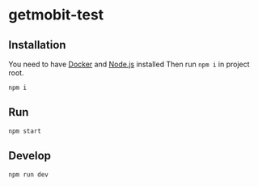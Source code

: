 # getmobit-test

## Installation

You need to have [Docker](https://www.docker.com/) and [Node.js](https://nodejs.org/en/) installed 
Then run `npm i` in project root.
```
npm i
```

## Run

```
npm start
```

## Develop

```
npm run dev
```
